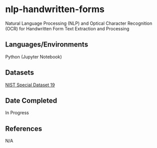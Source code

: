 # nlp-handwritten-forms
Natural Language Processing (NLP) and Optical Character Recognition (OCR) for Handwritten Form Text Extraction and Processing

## Languages/Environments
Python (Jupyter Notebook)

## Datasets
[NIST Special Dataset 19](https://www.nist.gov/srd/nist-special-database-19)

## Date Completed
In Progress

## References
N/A
